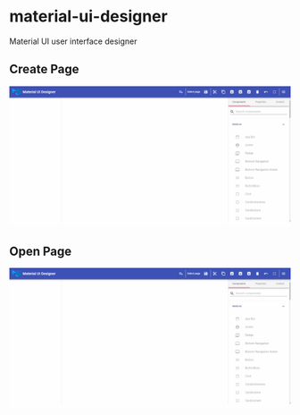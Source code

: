# material-ui-designer
Material UI user interface designer

## Create Page
![create page](https://raw.githubusercontent.com/rajithaw/blob/master/material-ui-designer-wiki/create-page.gif)

## Open Page
![open page](https://raw.githubusercontent.com/rajithaw/blob/master/material-ui-designer-wiki/open-page.gif)
